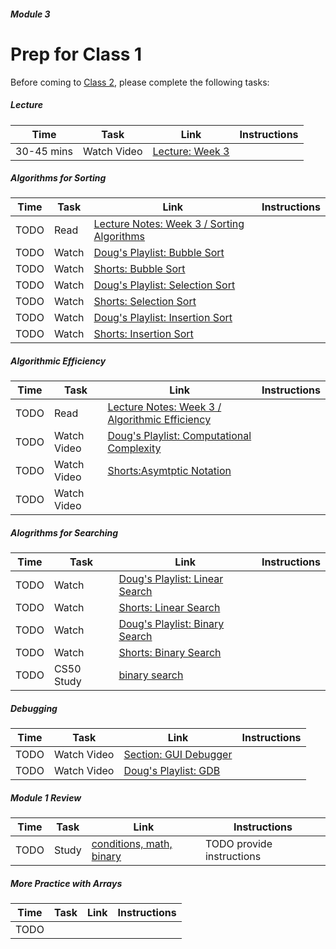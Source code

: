 ##### Module 3

# Prep for Class 1

Before coming to [Class 2](../class2), please complete the following tasks:

##### Lecture
Time | Task | Link | Instructions
-----|------|------|-------------
30-45 mins | Watch Video | [Lecture: Week 3](https://www.youtube.com/watch?v=IEOO5UToo6A) | 


##### Algorithms for Sorting
Time | Task | Link | Instructions
-----|------|------|-------------
TODO | Read | [Lecture Notes: Week 3 / Sorting Algorithms](http://cdn.cs50.net/2015/fall/lectures/3/m/notes3m/notes3m.html#sorting_algorithms)
TODO | Watch | [Doug's Playlist: Bubble Sort](TODO) |
TODO | Watch | [Shorts: Bubble Sort](TODO) |
TODO | Watch | [Doug's Playlist: Selection Sort](TODO) |
TODO | Watch | [Shorts: Selection Sort](TODO) |
TODO | Watch | [Doug's Playlist: Insertion Sort](TODO) |
TODO | Watch | [Shorts: Insertion Sort](TODO) |

##### Algorithmic Efficiency
Time | Task | Link | Instructions
-----|------|------|-------------
TODO | Read | [Lecture Notes: Week 3 / Algorithmic Efficiency](http://cdn.cs50.net/2015/fall/lectures/3/m/notes3m/notes3m.html#algorithmic_efficiency)
TODO | Watch Video | [Doug's Playlist: Computational Complexity](TODO)
TODO | Watch Video | [Shorts:Asymtptic Notation](http://cs50.tv/2012/fall/shorts/asymptotic_notation/asymptotic_notation-720p.mp4)
TODO | Watch Video | 

##### Alogrithms for Searching
Time | Task | Link | Instructions
-----|------|------|-------------
TODO | Watch | [Doug's Playlist: Linear Search](TODO)
TODO | Watch | [Shorts: Linear Search](TODO)
TODO | Watch | [Doug's Playlist: Binary Search](TODO)
TODO | Watch | [Shorts: Binary Search](TODO)
TODO | CS50 Study | [binary search](https://study.cs50.net/binary_search?toc=binary_search)

##### Debugging
Time | Task | Link | Instructions
-----|------|------|-------------
TODO | Watch Video | [Section: GUI Debugger](https://www.youtube.com/watch?v=-G_klBQLgdc)
TODO | Watch Video | [Doug's Playlist: GDB](TODO)

##### Module 1 Review
Time | Task | Link | Instructions
-----|------|------|-------------
TODO | Study | [conditions, math, binary](https://study.cs50.net/loops?toc=conditions,math,binary) | TODO provide instructions

##### More Practice with Arrays
Time | Task | Link | Instructions
-----|------|------|-------------
TODO |
